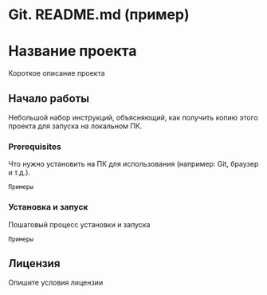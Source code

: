 # Git. README.md (пример) #
# Название проекта #
Короткое описание проекта

## Начало работы ##
Небольшой набор инструкций, объясняющий, как получить копию этого проекта для запуска на локальном ПК.

### Prerequisites ###
Что нужно установить на ПК для использования (например: Git, браузер и т.д.).

``` 
Примеры
```
### Установка и запуск ###
Пошаговый процесс установки и запуска

```
Примеры
```

## Лицензия ##
Опишите условия лицензии